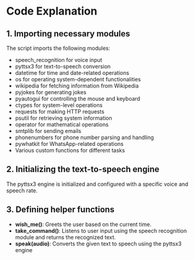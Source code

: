<h1>Code Explanation</h1>
    <h2>1. Importing necessary modules</h2>
    <p>
        The script imports the following modules:
    </p>
    <ul>
        <li>speech_recognition for voice input</li>
        <li>pyttsx3 for text-to-speech conversion</li>
        <li>datetime for time and date-related operations</li>
        <li>os for operating system-dependent functionalities</li>
        <li>wikipedia for fetching information from Wikipedia</li>
        <li>pyjokes for generating jokes</li>
        <li>pyautogui for controlling the mouse and keyboard</li>
        <li>ctypes for system-level operations</li>
        <li>requests for making HTTP requests</li>
        <li>psutil for retrieving system information</li>
        <li>operator for mathematical operations</li>
        <li>smtplib for sending emails</li>
        <li>phonenumbers for phone number parsing and handling</li>
        <li>pywhatkit for WhatsApp-related operations</li>
        <li>Various custom functions for different tasks</li>
    </ul>

<h2>2. Initializing the text-to-speech engine</h2>
    <p>
        The pyttsx3 engine is initialized and configured with a specific voice and speech rate.
    </p>

<h2>3. Defining helper functions</h2>
    <ul>
        <li><strong>wish_me()</strong>: Greets the user based on the current time.</li>
        <li><strong>take_command()</strong>: Listens to user input using the speech recognition module and returns the recognized text.</li>
        <li><strong>speak(audio)</strong>: Converts the given text to speech using the pyttsx3 engine
